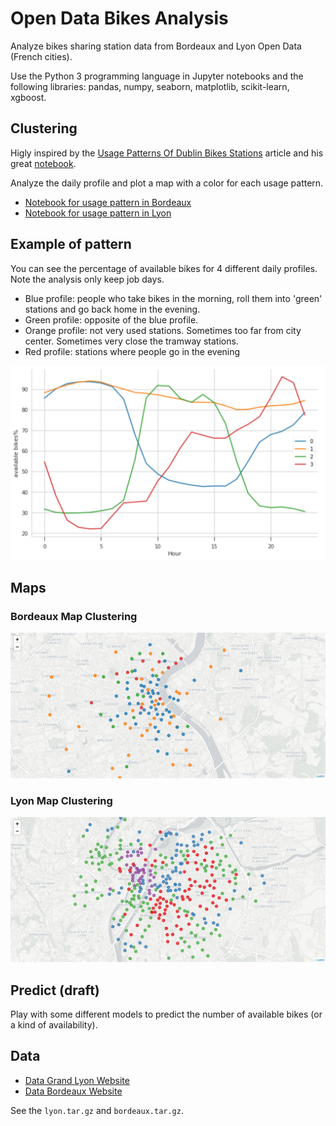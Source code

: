 # Open Data Bikes Analysis

Analyze bikes sharing station data from Bordeaux and Lyon Open Data (French
cities).

Use the Python 3 programming language in Jupyter notebooks and the following
libraries: pandas, numpy, seaborn, matplotlib, scikit-learn, xgboost.

## Clustering

Higly inspired by the
[Usage Patterns Of Dublin Bikes Stations](https://medium.com/towards-data-science/usage-patterns-of-dublin-bikes-stations-484bdd9c5b9e)
article and his great [notebook](https://github.com/jameslawlor/dublin-bikes-timeseries-analysis/blob/master/dublin-bikes-time-series-clustering-and-mapping.ipynb).

Analyze the daily profile and plot a map with a color for each usage pattern.

* [Notebook for usage pattern in Bordeaux](./Clustering-Bordeaux.ipynb)
* [Notebook for usage pattern in Lyon](./Clustering-Lyon.ipynb)

## Example of pattern

You can see the percentage of available bikes for 4 different daily
profiles. Note the analysis only keep job days.

* Blue profile: people who take bikes in the morning, roll them into 'green'
  stations and go back home in the evening.
* Green profile: opposite of the blue profile.
* Orange profile: not very used stations. Sometimes too far from city
  center. Sometimes very close the tramway stations.
* Red profile: stations where people go in the evening

![Bordeaux-Pattern](./images/bordeaux-pattern.png)

## Maps

### Bordeaux Map Clustering

![Bordeaux-Map](./images/bordeaux-map-clustering.jpg)

### Lyon Map Clustering

![Lyon-Map](./images/lyon-map-clustering.jpg)

## Predict (draft)

Play with some different models to predict the number of available bikes (or a
kind of availability).

## Data

* [Data Grand Lyon Website](https://data.grandlyon.com/equipements/station-vflov-disponibilitfs-temps-rfel/)
* [Data Bordeaux Website](https://data.bordeaux-metropole.fr/data.php?themes=10)

See the `lyon.tar.gz` and `bordeaux.tar.gz`.
